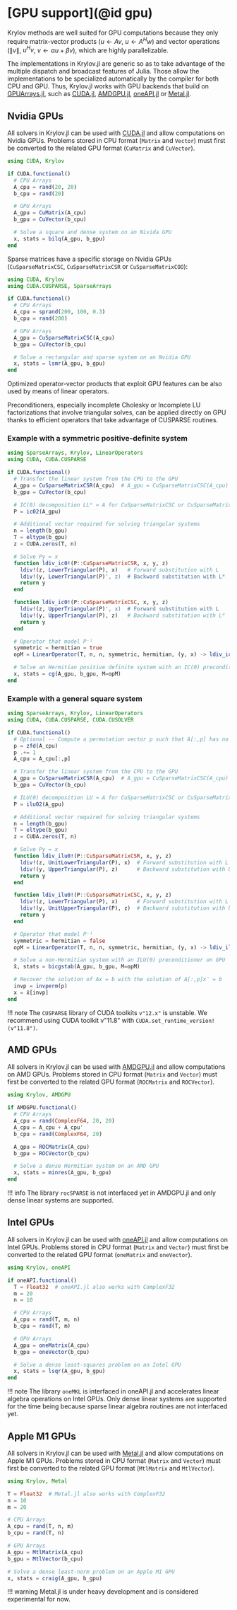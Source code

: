 # [GPU support](@id gpu)

Krylov methods are well suited for GPU computations because they only require matrix-vector products ($u \leftarrow Av$, $u \leftarrow A^{H}w$) and vector operations ($\|v\|$, $u^H v$, $v \leftarrow \alpha u + \beta v$), which are highly parallelizable.

The implementations in Krylov.jl are generic so as to take advantage of the multiple dispatch and broadcast features of Julia.
Those allow the implementations to be specialized automatically by the compiler for both CPU and GPU.
Thus, Krylov.jl works with GPU backends that build on [GPUArrays.jl](https://github.com/JuliaGPU/GPUArrays.jl), such as [CUDA.jl](https://github.com/JuliaGPU/CUDA.jl), [AMDGPU.jl](https://github.com/JuliaGPU/AMDGPU.jl), [oneAPI.jl](https://github.com/JuliaGPU/oneAPI.jl) or [Metal.jl](https://github.com/JuliaGPU/Metal.jl).

## Nvidia GPUs

All solvers in Krylov.jl can be used with [CUDA.jl](https://github.com/JuliaGPU/CUDA.jl) and allow computations on Nvidia GPUs.
Problems stored in CPU format (`Matrix` and `Vector`) must first be converted to the related GPU format (`CuMatrix` and `CuVector`).

```julia
using CUDA, Krylov

if CUDA.functional()
  # CPU Arrays
  A_cpu = rand(20, 20)
  b_cpu = rand(20)

  # GPU Arrays
  A_gpu = CuMatrix(A_cpu)
  b_gpu = CuVector(b_cpu)

  # Solve a square and dense system on an Nivida GPU
  x, stats = bilq(A_gpu, b_gpu)
end
```

Sparse matrices have a specific storage on Nvidia GPUs (`CuSparseMatrixCSC`, `CuSparseMatrixCSR` or `CuSparseMatrixCOO`):

```julia
using CUDA, Krylov
using CUDA.CUSPARSE, SparseArrays

if CUDA.functional()
  # CPU Arrays
  A_cpu = sprand(200, 100, 0.3)
  b_cpu = rand(200)

  # GPU Arrays
  A_gpu = CuSparseMatrixCSC(A_cpu)
  b_gpu = CuVector(b_cpu)

  # Solve a rectangular and sparse system on an Nvidia GPU
  x, stats = lsmr(A_gpu, b_gpu)
end
```

Optimized operator-vector products that exploit GPU features can be also used by means of linear operators.

Preconditioners, especially incomplete Cholesky or Incomplete LU factorizations that involve triangular solves,
can be applied directly on GPU thanks to efficient operators that take advantage of CUSPARSE routines.

### Example with a symmetric positive-definite system

```julia
using SparseArrays, Krylov, LinearOperators
using CUDA, CUDA.CUSPARSE

if CUDA.functional()
  # Transfer the linear system from the CPU to the GPU
  A_gpu = CuSparseMatrixCSR(A_cpu)  # A_gpu = CuSparseMatrixCSC(A_cpu)
  b_gpu = CuVector(b_cpu)

  # IC(0) decomposition LLᴴ ≈ A for CuSparseMatrixCSC or CuSparseMatrixCSR matrices
  P = ic02(A_gpu)

  # Additional vector required for solving triangular systems
  n = length(b_gpu)
  T = eltype(b_gpu)
  z = CUDA.zeros(T, n)

  # Solve Py = x
  function ldiv_ic0!(P::CuSparseMatrixCSR, x, y, z)
    ldiv!(z, LowerTriangular(P), x)   # Forward substitution with L
    ldiv!(y, LowerTriangular(P)', z)  # Backward substitution with Lᴴ
    return y
  end

  function ldiv_ic0!(P::CuSparseMatrixCSC, x, y, z)
    ldiv!(z, UpperTriangular(P)', x)  # Forward substitution with L
    ldiv!(y, UpperTriangular(P), z)   # Backward substitution with Lᴴ
    return y
  end

  # Operator that model P⁻¹
  symmetric = hermitian = true
  opM = LinearOperator(T, n, n, symmetric, hermitian, (y, x) -> ldiv_ic0!(P, x, y, z))

  # Solve an Hermitian positive definite system with an IC(0) preconditioner on GPU
  x, stats = cg(A_gpu, b_gpu, M=opM)
end
```

### Example with a general square system

```julia
using SparseArrays, Krylov, LinearOperators
using CUDA, CUDA.CUSPARSE, CUDA.CUSOLVER

if CUDA.functional()
  # Optional -- Compute a permutation vector p such that A[:,p] has no zero diagonal
  p = zfd(A_cpu)
  p .+= 1
  A_cpu = A_cpu[:,p]

  # Transfer the linear system from the CPU to the GPU
  A_gpu = CuSparseMatrixCSR(A_cpu)  # A_gpu = CuSparseMatrixCSC(A_cpu)
  b_gpu = CuVector(b_cpu)

  # ILU(0) decomposition LU ≈ A for CuSparseMatrixCSC or CuSparseMatrixCSR matrices
  P = ilu02(A_gpu)

  # Additional vector required for solving triangular systems
  n = length(b_gpu)
  T = eltype(b_gpu)
  z = CUDA.zeros(T, n)

  # Solve Py = x
  function ldiv_ilu0!(P::CuSparseMatrixCSR, x, y, z)
    ldiv!(z, UnitLowerTriangular(P), x)  # Forward substitution with L
    ldiv!(y, UpperTriangular(P), z)      # Backward substitution with U
    return y
  end

  function ldiv_ilu0!(P::CuSparseMatrixCSC, x, y, z)
    ldiv!(z, LowerTriangular(P), x)      # Forward substitution with L
    ldiv!(y, UnitUpperTriangular(P), z)  # Backward substitution with U
    return y
  end

  # Operator that model P⁻¹
  symmetric = hermitian = false
  opM = LinearOperator(T, n, n, symmetric, hermitian, (y, x) -> ldiv_ilu0!(P, x, y, z))

  # Solve a non-Hermitian system with an ILU(0) preconditioner on GPU
  x̄, stats = bicgstab(A_gpu, b_gpu, M=opM)

  # Recover the solution of Ax = b with the solution of A[:,p]x̄ = b
  invp = invperm(p)
  x = x̄[invp]
end
```

!!! note
    The `CUSPARSE` library of CUDA toolkits `v"12.x"` is unstable. We recommend using CUDA toolkit v"11.8" with `CUDA.set_runtime_version!(v"11.8")`.

## AMD GPUs

All solvers in Krylov.jl can be used with [AMDGPU.jl](https://github.com/JuliaGPU/AMDGPU.jl) and allow computations on AMD GPUs.
Problems stored in CPU format (`Matrix` and `Vector`) must first be converted to the related GPU format (`ROCMatrix` and `ROCVector`).

```julia
using Krylov, AMDGPU

if AMDGPU.functional()
  # CPU Arrays
  A_cpu = rand(ComplexF64, 20, 20)
  A_cpu = A_cpu + A_cpu'
  b_cpu = rand(ComplexF64, 20)

  A_gpu = ROCMatrix(A_cpu)
  b_gpu = ROCVector(b_cpu)

  # Solve a dense Hermitian system on an AMD GPU
  x, stats = minres(A_gpu, b_gpu)
end
```

!!! info
    The library `rocSPARSE` is not interfaced yet in AMDGPU.jl and only dense linear systems are supported.

## Intel GPUs

All solvers in Krylov.jl can be used with [oneAPI.jl](https://github.com/JuliaGPU/oneAPI.jl) and allow computations on Intel GPUs.
Problems stored in CPU format (`Matrix` and `Vector`) must first be converted to the related GPU format (`oneMatrix` and `oneVector`).

```julia
using Krylov, oneAPI

if oneAPI.functional()
  T = Float32  # oneAPI.jl also works with ComplexF32
  m = 20
  n = 10

  # CPU Arrays
  A_cpu = rand(T, m, n)
  b_cpu = rand(T, m)

  # GPU Arrays
  A_gpu = oneMatrix(A_cpu)
  b_gpu = oneVector(b_cpu)

  # Solve a dense least-squares problem on an Intel GPU
  x, stats = lsqr(A_gpu, b_gpu)
end
```

!!! note
    The library `oneMKL` is interfaced in oneAPI.jl and accelerates linear algebra operations on Intel GPUs. Only dense linear systems are supported for the time being because sparse linear algebra routines are not interfaced yet.

## Apple M1 GPUs

All solvers in Krylov.jl can be used with [Metal.jl](https://github.com/JuliaGPU/Metal.jl) and allow computations on Apple M1 GPUs.
Problems stored in CPU format (`Matrix` and `Vector`) must first be converted to the related GPU format (`MtlMatrix` and `MtlVector`).

```julia
using Krylov, Metal

T = Float32  # Metal.jl also works with ComplexF32
n = 10
m = 20

# CPU Arrays
A_cpu = rand(T, n, m)
b_cpu = rand(T, n)

# GPU Arrays
A_gpu = MtlMatrix(A_cpu)
b_gpu = MtlVector(b_cpu)

# Solve a dense least-norm problem on an Apple M1 GPU
x, stats = craig(A_gpu, b_gpu)
```

!!! warning
    Metal.jl is under heavy development and is considered experimental for now.
